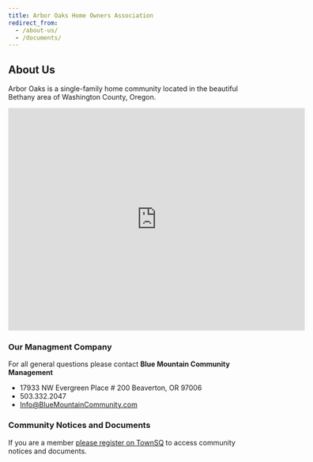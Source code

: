 ```yaml
---
title: Arbor Oaks Home Owners Association
redirect_from:
  - /about-us/
  - /documents/
---
```


## About Us

Arbor Oaks is a single-family home community located in the beautiful Bethany area of Washington County, Oregon.

<iframe src="https://www.google.com/maps/embed?pb=!1m18!1m12!1m3!1d2793.016726646245!2d-122.85391938469775!3d45.57010223439218!2m3!1f0!2f0!3f0!3m2!1i1024!2i768!4f13.1!3m3!1m2!1s0x549506110d6b2da5%3A0xe649c4e7324fe99c!2sArbor%20Oaks%20Community!5e0!3m2!1sen!2sus!4v1629358100839!5m2!1sen!2sus" width="600" height="450" style="border:0;" allowfullscreen="" loading="lazy"></iframe>

### Our Managment Company

For all general questions please contact **Blue Mountain Community Management**

- 17933 NW Evergreen Place # 200 Beaverton, OR 97006
- 503.332.2047
- Info@BlueMountainCommunity.com

### Community Notices and Documents

If you are a member [please register on TownSQ](https://app.townsq.io/ais/sign-up) to access
community notices and documents.
